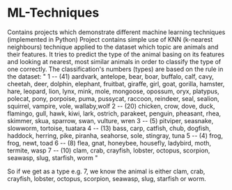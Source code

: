 # ML-Techniques
Contains projects which demonstrate different machine learning techniques (implemented in Python)
Project contains simple use of KNN (k-nearest neighbours) technique applied to the dataset which topic are animals and their features.
It tries to predict the type of the animal basing on its features and looking at nearest, most similar animals in order to classify the type of one correctly. 
The classification's numbers (types) are based on the rule in the dataset:
"
1 -- (41) aardvark, antelope, bear, boar, buffalo, calf, cavy, cheetah, deer, dolphin, elephant, fruitbat, giraffe, girl,
goat, gorilla, hamster, hare, leopard, lion, lynx, mink, mole, mongoose, opossum, oryx, platypus, polecat, pony, porpoise,
puma, pussycat, raccoon, reindeer, seal, sealion, squirrel, vampire, vole, wallaby,wolf
2 -- (20) chicken, crow, dove, duck, flamingo, gull, hawk, kiwi, lark, ostrich, parakeet, penguin, pheasant, rhea, skimmer, skua, sparrow, swan, vulture, wren
3 -- (5) pitviper, seasnake, slowworm, tortoise, tuatara
4 -- (13) bass, carp, catfish, chub, dogfish, haddock, herring, pike, piranha, seahorse, sole, stingray, tuna
5 -- (4) frog, frog, newt, toad
6 -- (8) flea, gnat, honeybee, housefly, ladybird, moth, termite, wasp
7 -- (10) clam, crab, crayfish, lobster, octopus, scorpion, seawasp, slug, starfish, worm
"

So if we get as a type e.g. 7, we know the animal is either clam, crab, crayfish, lobster, octopus, scorpion, seawasp, slug, starfish or worm.
